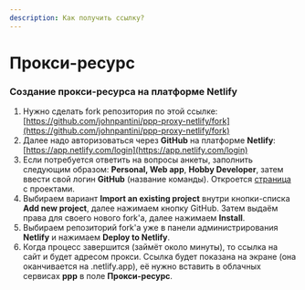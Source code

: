 ```yaml
---
description: Как получить ссылку?
---
```


# Прокси-ресурс

### Создание прокси-ресурса на платформе Netlify

1. Нужно сделать fork репозитория по этой ссылке: [https://github.com/johnpantini/ppp-proxy-netlify/fork](https://github.com/johnpantini/ppp-proxy-netlify/fork)
2. Далее надо авторизоваться через **GitHub** на платформе **Netlify**: [https://app.netlify.com/login](https://app.netlify.com/login)
3. Если потребуется ответить на вопросы анкеты, заполнить следующим образом: **Personal, Web app**, **Hobby Developer**, затем ввести свой логин **GitHub** (название команды). Откроется [страница ](https://app.netlify.com/)с проектами.
4. Выбираем вариант **Import an existing project** внутри кнопки-списка **Add new project**, далее нажимаем кнопку GitHub. Затем выдаём права для своего нового fork'а, далее нажимаем **Install**.
5. Выбираем репозиторий fork'а уже в панели администрирования **Netlify** и нажимаем **Deploy to Netlify**.
6. Когда процесс завершится (займёт около минуты), то ссылка на сайт и будет адресом прокси. Ссылка будет показана на экране (она оканчивается на .netlify.app), её нужно вставить в облачных сервисах **ppp** в поле **Прокси-ресурс**.

